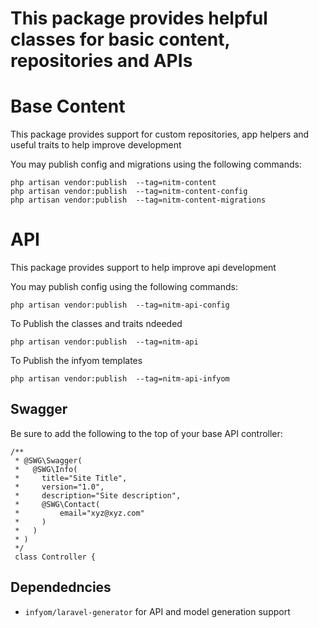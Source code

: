 # This package provides helpful classes for basic content, repositories and APIs

# Base Content
This package provides support for custom repositories, app helpers and useful traits to help improve development

You may publish config and migrations using the following commands:

```
php artisan vendor:publish  --tag=nitm-content
php artisan vendor:publish  --tag=nitm-content-config
php artisan vendor:publish  --tag=nitm-content-migrations
```
# API

This package provides support to help improve api development

You may publish config using the following commands:

```
php artisan vendor:publish  --tag=nitm-api-config
```

To Publish the classes and traits ndeeded
```
php artisan vendor:publish  --tag=nitm-api
```

To Publish the infyom templates
```
php artisan vendor:publish  --tag=nitm-api-infyom
```
## Swagger
Be sure to add the following to the top of your base API controller:

```
/**
 * @SWG\Swagger(
 *   @SWG\Info(
 *     title="Site Title",
 *     version="1.0",
 *     description="Site description",
 *     @SWG\Contact(
 *         email="xyz@xyz.com"
 *     )
 *   )
 * )
 */
 class Controller {
 ```
## Dependedncies
 - `infyom/laravel-generator` for API and model generation support